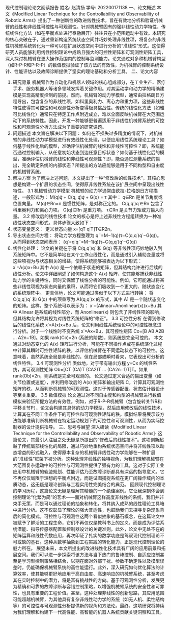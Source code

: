 现代控制理论论文阅读报告
姓名: 赵清扬  学号: 202200171138
一、论文概述
本文《Modified Linear Technique for the Controllability and Observability of Robotic Arms》提出了一种创新性的改进线性技术，旨在有效地分析和验证机械臂的线性和非线性可控性与可观测性。针对机械臂固有的强非线性动力学特性，传统线性化方法（如在平衡点处进行泰勒展开）往往只在小范围运动中有效。本研究的核心突破在于，通过重新构造系统状态空间并巧妙处理非线性项，将复杂的非线性机械臂系统转化为一种可以在扩展状态空间中进行分析的“准线性”形式。这使得研究人员能够利用线性控制理论中成熟且强大的可控性矩阵和可观测性矩阵工具，深入探讨机械臂在更大操作范围内的控制与监测能力。论文通过对多种机械臂构型（如R-P-R和P-R-P）的数值模拟验证了该方法的有效性，为机械臂的控制系统设计、性能评估以及故障诊断提供了坚实的理论基础和分析工具。
二、论文内容
1. 研究背景
机械臂作为自动化和机器人领域的核心组成部分，在工业生产、医疗手术、服务机器人等诸多领域发挥着关键作用。对其运动学和动力学的精确建模是实现高精度控制的前提。然而，机械臂的动力学模型，通常由拉格朗日方程导出，包含复杂的非线性项，如科里奥利力、离心力和重力项，这些非线性特性使得其可控性和可观测性分析变得极具挑战性。传统的线性化方法（如雅可比线性化）通常只在特定工作点附近成立，难以全面反映机械臂在大范围运动下的系统特性。因此，开发一种能够更普遍适用于非线性机械臂系统的可控性和可观测性分析方法成为了重要的研究课题。
2. 问题描述
本文旨在解决以下问题：
如何在不损失过多精度的情况下，对机械臂的非线性动力学模型进行有效线性化处理，以便应用线性系统理论工具？如何基于线性化后的模型，准确评估机械臂的线性和非线性可控性？即，系统能否通过控制输入，从任意初始状态到达任意目标状态？如何基于线性化后的模型，准确评估机械臂的线性和非线性可观测性？即，能否通过测量系统的输出，完全确定系统的内部状态？所提出的方法应能够适用于不同构型和自由度的机械臂系统。
3. 解决方案
为了解决上述问题，本文提出了一种“修改后的线性技术”，其核心思想是构建一个扩展的状态空间，使得原非线性系统在该扩展空间中呈现出线性特性。
3.1 机械臂动力学模型
机械臂的动力学通常由欧拉-拉格朗日方程描述，一般形式为：
M(q)𝑞̈ + C(q, 𝑞̇)𝑞̇ + G(q) = τ
其中：
q∈Rn 是关节角度或位置向量。
M(q)∈Rn×n 是惯性矩阵，是对称正定的。
C(q,q˙)q˙∈Rn 包含了科里奥利力和离心力项。
G(q)∈Rn 是重力项。
τ∈Rn 是关节力矩或力输入向量。
3.2 修改后的线性技术
论文的核心是将上述非线性方程组转换为一种准线性状态空间形式。具体步骤大致如下：
1.	状态变量定义： 定义状态向量 x=[qT q˙T]T∈R2n。
2.	导出状态空间方程： 将动力学方程整理为 q¨=M−1(q)(τ−C(q,q˙)q˙−G(q))。 从而得到状态空间表示： {q˙=q˙q¨=M−1(q)(τ−C(q,q˙)q˙−G(q))
3.	线性化处理： 论文的关键在于将 C(q,q˙)q˙ 和 G(q) 等非线性项巧妙地融入到系统矩阵中。它不是简单地在某个工作点线性化，而是通过引入辅助变量或将这些项视为与状态相关的增益，使得系统能够被表达为以下形式： x˙=A(x)x+Bu 其中 A(x) 是一个依赖于状态的矩阵，但其结构允许进行后续的线性分析。论文中详细阐述了如何构造这个 A(x) 矩阵，使其能够捕获非线性动力学的关键特性，同时又保留了线性分析的可能性。例如，它可能通过将某些非线性项视为状态向量的乘积，从而将它们吸收到一个更大的、随状态变化的系统矩阵中。 更具体地，论文可能通过类似于以下方式进行转换： 将 C(q,q˙)q˙ 和 G(q) 中的项重写为 A1(q,q˙)x 的形式，其中 A1 是一个随状态变化的矩阵。这样，整个系统可以表示为： x˙=(Alinear+Anonlinear(x))x+Bu 其中 Alinear 是系统的线性部分，而 Anonlinear(x) 则包含了非线性项的影响，但其结构允许将其视为对线性系统矩阵的“修正”。
3.3 可控性分析
在得到修改后的线性化系统 x˙=A(x)x+Bu 后，论文利用线性系统理论中的可控性概念进行分析。对于一个线性时不变系统 x˙=Ax+Bu，其可控性矩阵 Co=[B AB A2B … A2n−1B]。如果 rank(Co)=2n (系统的阶数)，则系统是完全可控的。
本文通过对动态变化的 A(x) 矩阵进行分析，可能在不同操作点或在系统演化过程中计算其瞬时可控性矩阵的秩，以评估机械臂在不同运动状态下的可控性。这意味着，虽然系统全局是非线性的，但在局部或瞬时看来，它表现出可分析的线性特性。
3.4 可观测性分析
类似地，对于带有输出方程 y=Cx 的线性系统，其可观测性矩阵 Ob=[CT (CA)T (CA2)T … (CA2n−1)T]T。如果 rank(Ob)=2n，则系统是完全可观测的。
论文通过定义合适的输出变量（如关节位置或速度），并利用修改后的 A(x) 矩阵和输出矩阵 C，计算其可观测性矩阵的秩，从而判断机械臂的可观测性。这对于传感器配置、状态估计器设计等至关重要。
3.5 数值模拟
论文通过对不同自由度和构型的机械臂进行数值模拟来验证所提方法的有效性。例如，对于R-P-R机械臂（包含旋转关节R和平移关节P），论文会构建其具体的动力学模型，然后应用修改后的线性技术，计算其在不同工作条件下的可控性和可观测性矩阵的秩。模拟结果将展示该方法能够准确判断机械臂在特定运动规划下的可控性和可观测性，从而为实际控制器的设计提供指导。
三、思考与展望
深入研读《Modified Linear Technique for the Controllability and Observability of Robotic Arms》这篇论文，其最引人注目之处无疑是所提出的“修改后的线性技术”。这项创新超越了传统局部线性化的局限，通过巧妙地重构系统状态空间并将非线性项以动态增益的形式融入，使得原本复杂的机械臂非线性动力学能够在一种扩展的“准线性”框架下被分析。这种处理非线性的独特视角，为我们理解机械臂在大范围复杂运动中的可控性与可观测性提供了强有力的工具，这对于实际工业应用中机械臂的轨迹规划、性能评估乃至故障诊断都具有深远的指导意义。它不再仅仅局限于理想的平衡点附近，而是试图捕捉系统在更广阔操作域内的本质动态，这无疑是理论创新与工程实用性完美结合的典范。
回顾现代控制理论的学习历程，这篇论文无疑是理解其精髓的一个绝佳案例。它让我深刻体会到控制理论“化繁为简”的艺术——面对机械臂这样高度非线性的系统，我们并非束手无策，而是可以通过理论的抽象和转化，将其纳入成熟的线性理论工具箱中进行分析。这不仅彰显了理论的强大普适性，也鼓励我们去探寻复杂现象背后的简化模式。可控性与可观测性这两个看似抽象的基石概念，在这篇论文中被赋予了鲜活的工程生命，它们不再仅仅是教科书上的定义，而是成为评估系统潜能、指导传感器配置和控制器设计的关键准则。此外，论文中无处不在的矩阵运算和线性代数应用，再次印证了扎实的数学功底是驾驭现代控制理论不可或缺的基石。这种从数学抽象到工程实践的转化能力，正是现代控制理论的魅力所在。
展望未来，本文所提出的改进线性化技术具有广阔的应用前景和拓展空间。我们可以进一步探索将该方法与当下热门的鲁棒控制、自适应控制甚至是学习型控制策略相结合，以期在面对外部干扰、参数不确定性以及模型误差时，仍能确保机械臂系统的高性能运行。此外，深入研究如何优化算法的计算效率，使其能够更好地应用于高自由度、高速响应的机械臂系统，甚至考虑其在实时控制中的潜力，将是富有挑战性的方向。基于可观测性分析，发展更为精确和可靠的故障诊断与容错控制策略，以增强机械臂系统的安全性和可靠性，也具有重要的工程价值。甚至，这种处理非线性的创新思路，其应用范围可能超越机械臂，为其他具有复杂非线性动力学的系统（如无人机、柔性结构等）的可控性与可观测性分析提供新的视角和方法论。最终，这项研究将持续为我们理解和构建下一代高性能、高智能的机器人系统贡献关键洞察和工具。


